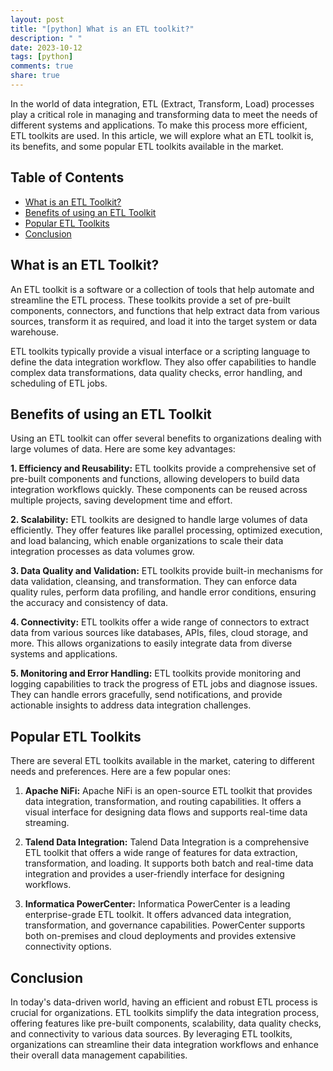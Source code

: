 ```yaml
---
layout: post
title: "[python] What is an ETL toolkit?"
description: " "
date: 2023-10-12
tags: [python]
comments: true
share: true
---
```


In the world of data integration, ETL (Extract, Transform, Load) processes play a critical role in managing and transforming data to meet the needs of different systems and applications. To make this process more efficient, ETL toolkits are used. In this article, we will explore what an ETL toolkit is, its benefits, and some popular ETL toolkits available in the market.

## Table of Contents
- [What is an ETL Toolkit?](#what-is-an-etl-toolkit)
- [Benefits of using an ETL Toolkit](#benefits-of-using-an-etl-toolkit)
- [Popular ETL Toolkits](#popular-etl-toolkits)
- [Conclusion](#conclusion)

## What is an ETL Toolkit?
An ETL toolkit is a software or a collection of tools that help automate and streamline the ETL process. These toolkits provide a set of pre-built components, connectors, and functions that help extract data from various sources, transform it as required, and load it into the target system or data warehouse.

ETL toolkits typically provide a visual interface or a scripting language to define the data integration workflow. They also offer capabilities to handle complex data transformations, data quality checks, error handling, and scheduling of ETL jobs.

## Benefits of using an ETL Toolkit
Using an ETL toolkit can offer several benefits to organizations dealing with large volumes of data. Here are some key advantages:

**1. Efficiency and Reusability:** ETL toolkits provide a comprehensive set of pre-built components and functions, allowing developers to build data integration workflows quickly. These components can be reused across multiple projects, saving development time and effort.

**2. Scalability:** ETL toolkits are designed to handle large volumes of data efficiently. They offer features like parallel processing, optimized execution, and load balancing, which enable organizations to scale their data integration processes as data volumes grow.

**3. Data Quality and Validation:** ETL toolkits provide built-in mechanisms for data validation, cleansing, and transformation. They can enforce data quality rules, perform data profiling, and handle error conditions, ensuring the accuracy and consistency of data.

**4. Connectivity:** ETL toolkits offer a wide range of connectors to extract data from various sources like databases, APIs, files, cloud storage, and more. This allows organizations to easily integrate data from diverse systems and applications.

**5. Monitoring and Error Handling:** ETL toolkits provide monitoring and logging capabilities to track the progress of ETL jobs and diagnose issues. They can handle errors gracefully, send notifications, and provide actionable insights to address data integration challenges.

## Popular ETL Toolkits
There are several ETL toolkits available in the market, catering to different needs and preferences. Here are a few popular ones:

1. **Apache NiFi:** Apache NiFi is an open-source ETL toolkit that provides data integration, transformation, and routing capabilities. It offers a visual interface for designing data flows and supports real-time data streaming.

2. **Talend Data Integration:** Talend Data Integration is a comprehensive ETL toolkit that offers a wide range of features for data extraction, transformation, and loading. It supports both batch and real-time data integration and provides a user-friendly interface for designing workflows.

3. **Informatica PowerCenter:** Informatica PowerCenter is a leading enterprise-grade ETL toolkit. It offers advanced data integration, transformation, and governance capabilities. PowerCenter supports both on-premises and cloud deployments and provides extensive connectivity options.

## Conclusion
In today's data-driven world, having an efficient and robust ETL process is crucial for organizations. ETL toolkits simplify the data integration process, offering features like pre-built components, scalability, data quality checks, and connectivity to various data sources. By leveraging ETL toolkits, organizations can streamline their data integration workflows and enhance their overall data management capabilities.